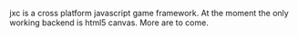 jxc is a cross platform javascript game framework.  At the moment the only working backend is html5 canvas.  More are to come.
